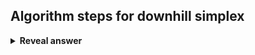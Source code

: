 ## Algorithm steps for downhill simplex
<details>
<summary><b>Reveal answer</b></summary>
Select initial simplex<br>Repeat until converge:<br>- Order verticies according to f(W) &gt;= f(G) &gt;= ... &gt;= f(B)<br>- Centroid of the best side: C = 1/2 SUM(B + G +...)<br>- Transform simplex:<br>&nbsp; &nbsp; - See if replace W by reflection, expansion, contraction<br>&nbsp; &nbsp; - Otherwise shrink simplex towards B
</details>
